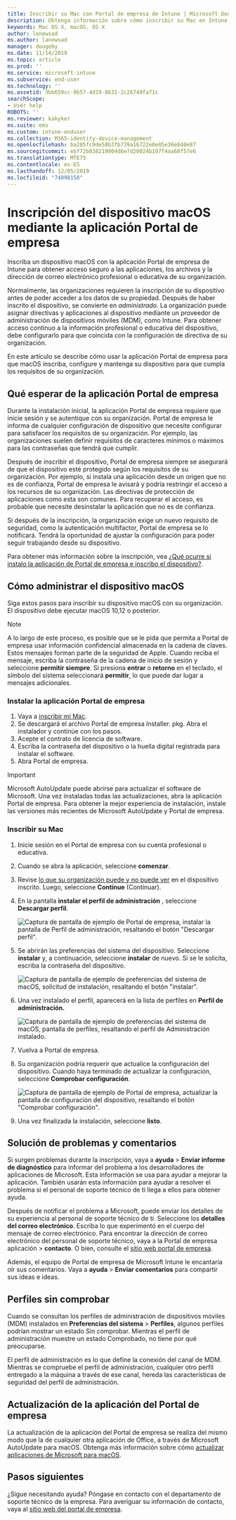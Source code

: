 ```yaml
---
title: Inscribir su Mac con Portal de empresa de Intune | Microsoft Docs
description: Obtenga información sobre cómo inscribir su Mac en Intune con la aplicación Portal de empresa.
keywords: Mac OS X, macOS, OS X
author: lenewsad
ms.author: lanewsad
manager: dougeby
ms.date: 11/14/2019
ms.topic: article
ms.prod: ''
ms.service: microsoft-intune
ms.subservice: end-user
ms.technology: ''
ms.assetid: 3bb659cc-9b57-4d19-8631-2c26749fa71c
searchScope:
- User help
ROBOTS: ''
ms.reviewer: kakyker
ms.suite: ems
ms.custom: intune-enduser
ms.collection: M365-identity-device-management
ms.openlocfilehash: ba285fc9de58b3fb739a16722e0e05e36e840e87
ms.sourcegitcommit: ebf72b038219904d6e7d20024b107f4aa68f57e6
ms.translationtype: MTE75
ms.contentlocale: es-ES
ms.lasthandoff: 12/05/2019
ms.locfileid: "74098158"
---
```

# <a name="enroll-your-macos-device-using-the-company-portal-app"></a>Inscripción del dispositivo macOS mediante la aplicación Portal de empresa  

Inscriba un dispositivo macOS con la aplicación Portal de empresa de Intune para obtener acceso seguro a las aplicaciones, los archivos y la dirección de correo electrónico profesional o educativa de su organización.

Normalmente, las organizaciones requieren la inscripción de su dispositivo antes de poder acceder a los datos de su propiedad. Después de haber inscrito el dispositivo, se convierte en *administrado*. La organización puede asignar directivas y aplicaciones al dispositivo mediante un proveedor de administración de dispositivos móviles (MDM), como Intune. Para obtener acceso continuo a la información profesional o educativa del dispositivo, debe configurarlo para que coincida con la configuración de directiva de su organización.  

En este artículo se describe cómo usar la aplicación Portal de empresa para que macOS inscriba, configure y mantenga su dispositivo para que cumpla los requisitos de su organización.  


## <a name="what-to-expect-from-the-company-portal-app"></a>Qué esperar de la aplicación Portal de empresa

Durante la instalación inicial, la aplicación Portal de empresa requiere que inicie sesión y se autentique con su organización. Portal de empresa le informa de cualquier configuración de dispositivo que necesite configurar para satisfacer los requisitos de su organización. Por ejemplo, las organizaciones suelen definir requisitos de caracteres mínimos o máximos para las contraseñas que tendrá que cumplir.    

Después de inscribir el dispositivo, Portal de empresa siempre se asegurará de que el dispositivo esté protegido según los requisitos de su organización. Por ejemplo, si instala una aplicación desde un origen que no es de confianza, Portal de empresa le avisará y podría restringir el acceso a los recursos de su organización. Las directivas de protección de aplicaciones como esta son comunes. Para recuperar el acceso, es probable que necesite desinstalar la aplicación que no es de confianza. 

Si después de la inscripción, la organización exige un nuevo requisito de seguridad, como la autenticación multifactor, Portal de empresa se lo notificará. Tendrá la oportunidad de ajustar la configuración para poder seguir trabajando desde su dispositivo.  

Para obtener más información sobre la inscripción, vea [¿Qué ocurre si instalo la aplicación de Portal de empresa e inscribo el dispositivo?](what-happens-if-you-install-the-Company-Portal-app-and-enroll-your-device-in-intune-macos.md).  

## <a name="get-your-macos-device-managed"></a>Cómo administrar el dispositivo macOS  
Siga estos pasos para inscribir su dispositivo macOS con su organización. El dispositivo debe ejecutar macOS 10,12 o posterior.   

> [!NOTE]
> A lo largo de este proceso, es posible que se le pida que permita a Portal de empresa usar información confidencial almacenada en la cadena de claves. Estos mensajes forman parte de la seguridad de Apple. Cuando reciba el mensaje, escriba la contraseña de la cadena de inicio de sesión y seleccione **permitir siempre**. Si presiona **entrar** o **retorno** en el teclado, el símbolo del sistema seleccionará **permitir**, lo que puede dar lugar a mensajes adicionales.  

### <a name="install-company-portal-app"></a>Instalar la aplicación Portal de empresa  
1. Vaya a [inscribir mi Mac](https://go.microsoft.com/fwlink/?linkid=853070).  
2. Se descargará el archivo Portal de empresa Installer. pkg. Abra el instalador y continúe con los pasos. 
3. Acepte el contrato de licencia de software. 
4. Escriba la contraseña del dispositivo o la huella digital registrada para instalar el software.  
5. Abra Portal de empresa. 

> [!IMPORTANT]
> Microsoft AutoUpdate puede abrirse para actualizar el software de Microsoft. Una vez instaladas todas las actualizaciones, abra la aplicación Portal de empresa. Para obtener la mejor experiencia de instalación, instale las versiones más recientes de Microsoft AutoUpdate y Portal de empresa.  


### <a name="enroll-your-mac"></a>Inscribir su Mac  


1. Inicie sesión en el Portal de empresa con su cuenta profesional o educativa.  
2. Cuando se abra la aplicación, seleccione **comenzar**.  
3. Revise [lo que su organización puede y no puede ver](what-info-can-your-company-see-when-you-enroll-your-device-in-intune.md) en el dispositivo inscrito. Luego, seleccione **Continue** (Continuar).  
4. En la pantalla **instalar el perfil de administración** , seleccione **Descargar perfil**.   

    ![Captura de pantalla de ejemplo de Portal de empresa, instalar la pantalla de Perfil de administración, resaltando el botón "Descargar perfil".](./media/install-mgmt-profile-mac-1911.PNG)   
5. Se abrirán las preferencias del sistema del dispositivo. Seleccione **instalar** y, a continuación, seleccione **instalar** de nuevo. Si se le solicita, escriba la contraseña del dispositivo.  

    ![Captura de pantalla de ejemplo de preferencias del sistema de macOS, solicitud de instalación, resaltando el botón "instalar".](./media/system-preference-install-1911.PNG)  
6. Una vez instalado el perfil, aparecerá en la lista de perfiles en **Perfil de administración.**  

   ![Captura de pantalla de ejemplo de preferencias del sistema de macOS, pantalla de perfiles, resaltando el perfil de Administración instalado.](./media/system-preference-verify-1911.PNG)   
7. Vuelva a Portal de empresa.   
8. Su organización podría requerir que actualice la configuración del dispositivo. Cuando haya terminado de actualizar la configuración, seleccione **Comprobar configuración**.  

    ![Captura de pantalla de ejemplo de Portal de empresa, actualizar la pantalla de configuración del dispositivo, resaltando el botón "Comprobar configuración".](./media/update-settings-mac-1911.PNG)  
9. Una vez finalizada la instalación, seleccione **listo**.  


 ## <a name="troubleshooting-and-feedback"></a>Solución de problemas y comentarios   

Si surgen problemas durante la inscripción, vaya a **ayuda** > **Enviar informe de diagnóstico** para informar del problema a los desarrolladores de aplicaciones de Microsoft. Esta información se usa para ayudar a mejorar la aplicación. También usarán esta información para ayudar a resolver el problema si el personal de soporte técnico de ti llega a ellos para obtener ayuda.  

Después de notificar el problema a Microsoft, puede enviar los detalles de su experiencia al personal de soporte técnico de ti. Seleccione los **detalles del correo electrónico**. Escriba lo que experimentó en el cuerpo del mensaje de correo electrónico. Para encontrar la dirección de correo electrónico del personal de soporte técnico, vaya a la Portal de empresa aplicación > **contacto**. O bien, consulte el [sitio web portal de empresa](https://go.microsoft.com/fwlink/?linkid=2010980).  
 

Además, el equipo de Portal de empresa de Microsoft Intune le encantaría oír sus comentarios. Vaya a **ayuda** > **Enviar comentarios** para compartir sus ideas e ideas.  

## <a name="unverified-profiles"></a>Perfiles sin comprobar  
Cuando se consultan los perfiles de administración de dispositivos móviles (MDM) instalados en **Preferencias del sistema** > **Perfiles**, algunos perfiles podrían mostrar un estado Sin comprobar. Mientras el perfil de administración muestre un estado Comprobado, no tiene por qué preocuparse.  

El perfil de administración es lo que define la conexión del canal de MDM. Mientras se compruebe el perfil de administración, cualquier otro perfil entregado a la máquina a través de ese canal, hereda las características de seguridad del perfil de administración.  

## <a name="updating-the-company-portal-app"></a>Actualización de la aplicación del Portal de empresa

La actualización de la aplicación del Portal de empresa se realiza del mismo modo que la de cualquier otra aplicación de Office, a través de Microsoft AutoUpdate para macOS. Obtenga más información sobre cómo [actualizar aplicaciones de Microsoft para macOS](https://support.office.com/article/Check-for-Office-for-Mac-updates-automatically-bfd1e497-c24d-4754-92ab-910a4074d7c1).  

## <a name="next-steps"></a>Pasos siguientes  
¿Sigue necesitando ayuda? Póngase en contacto con el departamento de soporte técnico de la empresa. Para averiguar su información de contacto, vaya al [sitio web del portal de empresa](https://go.microsoft.com/fwlink/?linkid=2010980).  


